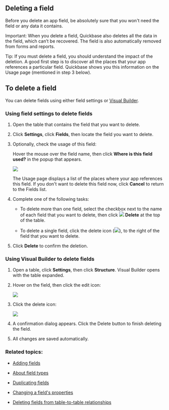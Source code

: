 ## Deleting a field

Before you delete an app field, be absolutely sure that you won't need the field or any data it contains.

Important: When you delete a field, Quickbase also deletes all the data in the field, which can’t be recovered. The field is also automatically removed from forms and reports.

Tip: If you must delete a field, you should understand the impact of the deletion. A good first step is to discover all the places that your app references a particular field. Quickbase shows you this information on the Usage page (mentioned in step 3 below).

## To delete a field

You can delete fields using either field settings or [Visual Builder](https://helpv2.quickbase.com/hc/en-us/articles/4570376993300-Quickbase-Visual-Builder-).

### Using field settings to delete fields

1.  Open the table that contains the field that you want to delete.
    
2.  Click **Settings**, click **Fields**, then locate the field you want to delete.
    
3.  Optionally, check the usage of this field:
    
    Hover the mouse over the field name, then click **Where is this field used?** in the popup that appears.
    
    ![](https://helpv2.quickbase.com/hc/article_attachments/4572865065876/where-used.png)
    
    The Usage page displays a list of the places where your app references this field. If you don't want to delete this field now, click **Cancel** to return to the Fields list.
    
4.  Complete one of the following tasks:
    
    -   To delete more than one field, select the checkbox next to the name of each field that you want to delete, then click **![](https://helpv2.quickbase.com/hc/article_attachments/4572816625044/deleteicon_12x12.png) Delete** at the top of the table.
        
    -   To delete a single field, click the delete icon (![](https://helpv2.quickbase.com/hc/article_attachments/4572816625044/deleteicon_12x12.png)), to the right of the field that you want to delete.
        
5.  Click **Delete** to confirm the deletion.
    

### Using Visual Builder to delete fields

1.  Open a table, click **Settings**, then click **Structure**. Visual Builder opens with the table expanded.
    
2.  Hover on the field, then click the edit icon:
    
    ![](https://helpv2.quickbase.com/hc/article_attachments/4572832085012/vb-change-field-card_400x367.png)
    
3.  Click the delete icon:
    
    ![](https://helpv2.quickbase.com/hc/article_attachments/4572873169300/vb-delete-field.png)
    
4.  A confirmation dialog appears. Click the Delete button to finish deleting the field.
    
5.  All changes are saved automatically.
    

### Related topics:

-   [Adding fields](https://helpv2.quickbase.com/hc/en-us/articles/4570374838292-Adding-new-fields-)
    
-   [About field types](https://helpv2.quickbase.com/hc/en-us/articles/4570297480980-About-field-types-)
    
-   [Duplicating fields](https://helpv2.quickbase.com/hc/en-us/articles/4570321855636-Copy-a-Field-)
    
-   [Changing a field's properties](https://helpv2.quickbase.com/hc/en-us/articles/4570253123348-Change-the-Properties-of-a-Field-)
    
-   [Deleting fields from table-to-table relationships](https://helpv2.quickbase.com/hc/en-us/articles/4570319687956-Deleting-fields-from-table-to-table-relationships-)
